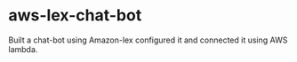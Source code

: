 # aws-lex-chat-bot
Built a chat-bot using Amazon-lex configured it and connected it using AWS lambda.
